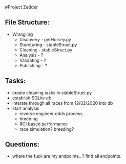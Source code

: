 #Project Zedder

File Structure:
---
- Wrangling
	- Discovery		-	getHorsey.py
	- Sturcturing	-	stableStruct.py
	- Cleaning		-	stableStruct.py
	- Analysis		-	?
	- Validating	-	?
	- Publishing	-	?

Tasks:
---
- create cleaning tasks in stableStruct.py
- establish SQLite db 
- interate through all races from 12/02/2020 into db
- start analysis
	- reverse engineer odds process
	- breeding 
	- ROI based performance
	- race simulation? breeding? 

Questions: 
---
- where the fuck are my endpoints...? find all endpoints.
